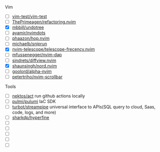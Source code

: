 Vim
- [ ] [vim-test/vim-test](https://github.com/vim-test/vim-test)
- [ ] [ThePrimeagen/refactoring.nvim ](https://github.com/ThePrimeagen/refactoring.nvim)
- [x] [mbbill/undotree](https://github.com/mbbill/undotree)
- [ ] [ayamir/nvimdots](https://github.com/ayamir/nvimdots)
- [ ] [phaazon/hop.nvim](https://github.com/phaazon/hop.nvim)
- [ ] [michaelb/sniprun](https://github.com/michaelb/sniprun)
- [x] [nvim-telescope/telescope-frecency.nvim](https://github.com/nvim-telescope/telescope-frecency.nvim)
- [ ] [mfussenegger/nvim-dap](https://github.com/mfussenegger/nvim-dap)
- [ ] [sindrets/diffview.nvim](https://github.com/sindrets/diffview.nvim)
- [x] [shaunsingh/nord.nvim](https://github.com/shaunsingh/nord.nvim)
- [ ] [goolord/alpha-nvim](https://github.com/goolord/alpha-nvim)
- [ ] [petertriho/nvim-scrollbar](https://github.com/petertriho/nvim-scrollbar)

Tools
- [ ] [nektos/act](https://github.com/nektos/act) run github actions locally
- [ ] [pulmi/pulumi](https://github.com/pulumi/pulumi) IaC SDK
- [ ] [turbot/streampipe](https://github.com/turbot/steampipe) universal interface to APIs(SQL query to cloud, Saas, code, logs, and more)
- [ ] [sharkdp/hyperfine](https://github.com/sharkdp/hyperfine)
- [ ] []()
- [ ] []()
- [ ] []()
- [ ] []()
- [ ] []()
